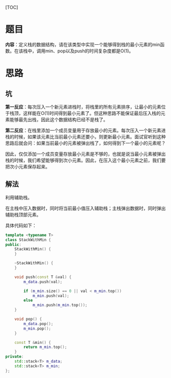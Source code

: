 [TOC]

# 题目

**内容**：定义栈的数据结构，请在该类型中实现一个能够得到栈的最小元素的min函数。在该栈中，调用min、pop以及push的时间复杂度都是O(1)。

# 思路

## 坑

**第一反应**：每次压入一个新元素进栈时，将栈里的所有元素排序，让最小的元素位于栈顶，这样能在O(1)时间得到最小元素了。但这种思路不能保证最后压入栈的元素能够最先出栈，因此这个数据结构已经不是栈了。

**第二反应**：在栈里添加一个成员变量用于存放最小的元素。每次压入一个新元素进栈的时候，如果该元素比当前最小元素还要小，则更新最小元素。面试官听到这种思路后就会问：如果当前最小的元素被弹出栈了，如何得到下一个最小的元素呢？

因此，仅仅添加一个成员变量存放最小元素是不够的，也就是说当最小元素被弹出栈的时候，我们希望能够得到次小元素。因此，在压入这个最小元素之前，我们要把次小元素保存起来。

## 解法

利用辅助栈。

在主栈中压入数据时，同时将当前最小值压入辅助栈；主栈弹出数据时，同时弹出辅助栈顶部元素。

具体代码如下：

``` c++
template <typename T>
class StackWithMin {
public:
	StackWithMin() {
	}

	~StackWithMin() {
	}

	void push(const T &val) {
		m_data.push(val);

		if (m_min.size() == 0 || val < m_min.top())
			m_min.push(val);
		else
			m_min.push(m_min.top());
	}

	void pop() {
		m_data.pop();
		m_min.pop();
	}

	const T &min() {
		return m_min.top();
	}
private:
	std::stack<T> m_data;
	std::stack<T> m_min;
};
```





